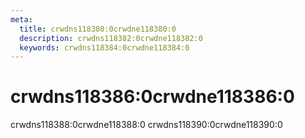```yaml
---
meta:
  title: crwdns118380:0crwdne118380:0
  description: crwdns118382:0crwdne118382:0
  keywords: crwdns118384:0crwdne118384:0
---
```


# crwdns118386:0crwdne118386:0

crwdns118388:0crwdne118388:0 crwdns118390:0crwdne118390:0

<entry-ad />

<consulting-calendar />

<backmatter />
